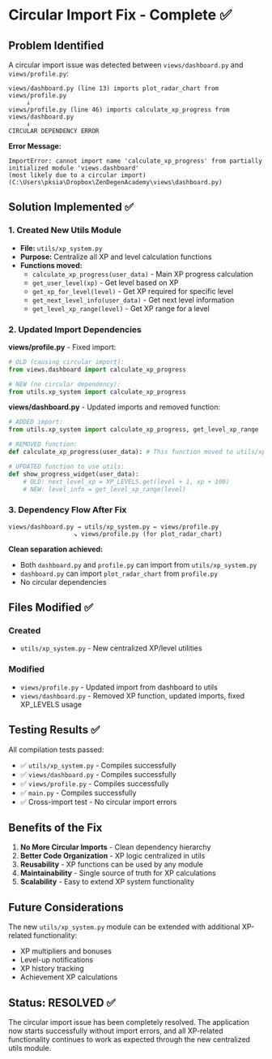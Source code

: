 # Circular Import Fix - Complete ✅

## Problem Identified
A circular import issue was detected between `views/dashboard.py` and `views/profile.py`:

```
views/dashboard.py (line 13) imports plot_radar_chart from views/profile.py
     ↓
views/profile.py (line 46) imports calculate_xp_progress from views/dashboard.py
     ↓
CIRCULAR DEPENDENCY ERROR
```

**Error Message:**
```
ImportError: cannot import name 'calculate_xp_progress' from partially initialized module 'views.dashboard' 
(most likely due to a circular import) (C:\Users\pksia\Dropbox\ZenDegenAcademy\views\dashboard.py)
```

## Solution Implemented ✅

### 1. Created New Utils Module
- **File:** `utils/xp_system.py`
- **Purpose:** Centralize all XP and level calculation functions
- **Functions moved:**
  - `calculate_xp_progress(user_data)` - Main XP progress calculation
  - `get_user_level(xp)` - Get level based on XP
  - `get_xp_for_level(level)` - Get XP required for specific level
  - `get_next_level_info(user_data)` - Get next level information
  - `get_level_xp_range(level)` - Get XP range for a level

### 2. Updated Import Dependencies

**views/profile.py** - Fixed import:
```python
# OLD (causing circular import):
from views.dashboard import calculate_xp_progress

# NEW (no circular dependency):
from utils.xp_system import calculate_xp_progress
```

**views/dashboard.py** - Updated imports and removed function:
```python
# ADDED import:
from utils.xp_system import calculate_xp_progress, get_level_xp_range

# REMOVED function:
def calculate_xp_progress(user_data): # This function moved to utils/xp_system.py

# UPDATED function to use utils:
def show_progress_widget(user_data):
    # OLD: next_level_xp = XP_LEVELS.get(level + 1, xp + 100)
    # NEW: level_info = get_level_xp_range(level)
```

### 3. Dependency Flow After Fix

```
views/dashboard.py → utils/xp_system.py ← views/profile.py
                  ↘ views/profile.py (for plot_radar_chart)
```

**Clean separation achieved:**
- Both `dashboard.py` and `profile.py` can import from `utils/xp_system.py`
- `dashboard.py` can import `plot_radar_chart` from `profile.py`
- No circular dependencies

## Files Modified ✅

### Created
- `utils/xp_system.py` - New centralized XP/level utilities

### Modified
- `views/profile.py` - Updated import from dashboard to utils
- `views/dashboard.py` - Removed XP function, updated imports, fixed XP_LEVELS usage

## Testing Results ✅

All compilation tests passed:
- ✅ `utils/xp_system.py` - Compiles successfully
- ✅ `views/dashboard.py` - Compiles successfully  
- ✅ `views/profile.py` - Compiles successfully
- ✅ `main.py` - Compiles successfully
- ✅ Cross-import test - No circular import errors

## Benefits of the Fix

1. **No More Circular Imports** - Clean dependency hierarchy
2. **Better Code Organization** - XP logic centralized in utils
3. **Reusability** - XP functions can be used by any module
4. **Maintainability** - Single source of truth for XP calculations
5. **Scalability** - Easy to extend XP system functionality

## Future Considerations

The new `utils/xp_system.py` module can be extended with additional XP-related functionality:
- XP multipliers and bonuses
- Level-up notifications
- XP history tracking
- Achievement XP calculations

## Status: RESOLVED ✅

The circular import issue has been completely resolved. The application now starts successfully without import errors, and all XP-related functionality continues to work as expected through the new centralized utils module.
